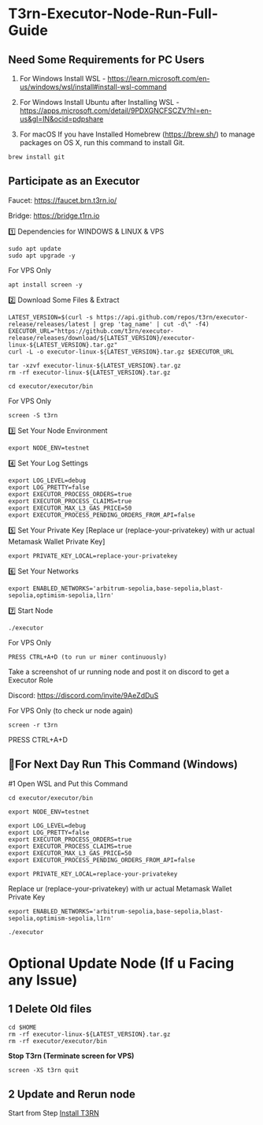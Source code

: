 # T3rn-Executor-Node-Run-Full-Guide

## Need Some Requirements for PC Users

1. For Windows Install WSL - https://learn.microsoft.com/en-us/windows/wsl/install#install-wsl-command

2. For Windows Install Ubuntu after Installing WSL - https://apps.microsoft.com/detail/9PDXGNCFSCZV?hl=en-us&gl=IN&ocid=pdpshare

3. For macOS If you have Installed Homebrew (https://brew.sh/) to manage packages on OS X,
run this command to install Git.
```
brew install git
```

## Participate as an Executor

Faucet: https://faucet.brn.t3rn.io/

Bridge: https://bridge.t1rn.io

1️⃣ Dependencies for WINDOWS & LINUX & VPS
```
sudo apt update
sudo apt upgrade -y
```

For VPS Only
```
apt install screen -y
```

2️⃣ Download Some Files & Extract
```
LATEST_VERSION=$(curl -s https://api.github.com/repos/t3rn/executor-release/releases/latest | grep 'tag_name' | cut -d\" -f4)
EXECUTOR_URL="https://github.com/t3rn/executor-release/releases/download/${LATEST_VERSION}/executor-linux-${LATEST_VERSION}.tar.gz"
curl -L -o executor-linux-${LATEST_VERSION}.tar.gz $EXECUTOR_URL
```
```
tar -xzvf executor-linux-${LATEST_VERSION}.tar.gz
rm -rf executor-linux-${LATEST_VERSION}.tar.gz
```
```
cd executor/executor/bin
```

For VPS Only
```
screen -S t3rn
```

3️⃣ Set Your Node Environment
```
export NODE_ENV=testnet
```

4️⃣ Set Your Log Settings
```
export LOG_LEVEL=debug
export LOG_PRETTY=false
export EXECUTOR_PROCESS_ORDERS=true
export EXECUTOR_PROCESS_CLAIMS=true
export EXECUTOR_MAX_L3_GAS_PRICE=50
export EXECUTOR_PROCESS_PENDING_ORDERS_FROM_API=false
```

5️⃣ Set Your Private Key [Replace ur (replace-your-privatekey) with ur actual Metamask Wallet Private Key]
```
export PRIVATE_KEY_LOCAL=replace-your-privatekey
```

6️⃣ Set Your Networks
```
export ENABLED_NETWORKS='arbitrum-sepolia,base-sepolia,blast-sepolia,optimism-sepolia,l1rn'
```

7️⃣ Start Node
```
./executor
```

For VPS Only
```
PRESS CTRL+A+D (to run ur miner continuously)
```

Take a screenshot of ur running node and post it on discord to get a Executor Role

Discord: https://discord.com/invite/9AeZdDuS

For VPS Only (to check ur node again)
```
screen -r t3rn
```
PRESS CTRL+A+D

## 🔶For Next Day Run This Command (Windows)

#1 Open WSL and Put this Command 
```
cd executor/executor/bin
```
```
export NODE_ENV=testnet
```
```
export LOG_LEVEL=debug
export LOG_PRETTY=false
export EXECUTOR_PROCESS_ORDERS=true
export EXECUTOR_PROCESS_CLAIMS=true
export EXECUTOR_MAX_L3_GAS_PRICE=50
export EXECUTOR_PROCESS_PENDING_ORDERS_FROM_API=false
```
```
export PRIVATE_KEY_LOCAL=replace-your-privatekey
```

Replace ur (replace-your-privatekey) with ur actual Metamask Wallet Private Key

```
export ENABLED_NETWORKS='arbitrum-sepolia,base-sepolia,blast-sepolia,optimism-sepolia,l1rn'
```
```
./executor
```

# Optional Update Node (If u Facing any Issue)
## 1 Delete Old files
```
cd $HOME
rm -rf executor-linux-${LATEST_VERSION}.tar.gz
rm -rf executor/executor/bin
```

**Stop T3rn (Terminate screen for VPS)**
```console
screen -XS t3rn quit
```

## 2 Update and Rerun node
Start from Step [Install T3RN](https://github.com/somyakantdash/T3rn-Executor-Node-Run-Full-Guide/)


